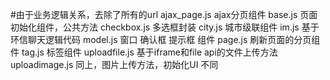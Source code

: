 #由于业务逻辑关系，去除了所有的url
ajax_page.js ajax分页组件
base.js 页面初始化组件，公共方法
checkbox.js 多选框封装
city.js 城市级联组件
im.js 基于环信聊天逻辑代码
model.js 窗口 确认框 提示框 组件
page.js 刷新页面的分页组件
tag.js 标签组件
uploadfile.js 基于iframe和file api的文件上传方法
uploadimage.js 同上，图片上传方法，初始化UI 不同